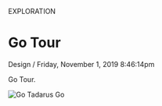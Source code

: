<p class="type">EXPLORATION</p>

# Go Tour

<p class="meta">Design  /  Friday, November 1, 2019 8:46:14pm</p>

Go Tour.

![Go Tadarus Go](https://farooq-agent.web.app/assets/images/works/large/go-tour.jpg)
